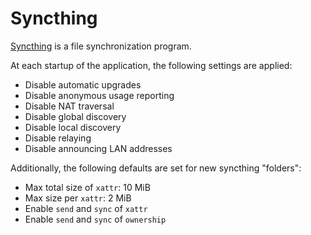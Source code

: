 # Syncthing

[Syncthing](https://syncthing.net/) is a file synchronization program.

At each startup of the application, the following settings are applied:

- Disable automatic upgrades
- Disable anonymous usage reporting
- Disable NAT traversal
- Disable global discovery
- Disable local discovery
- Disable relaying
- Disable announcing LAN addresses

Additionally, the following defaults are set for new syncthing "folders":

- Max total size of `xattr`: 10 MiB
- Max size per `xattr`: 2 MiB
- Enable `send` and `sync` of `xattr`
- Enable `send` and `sync` of `ownership`

